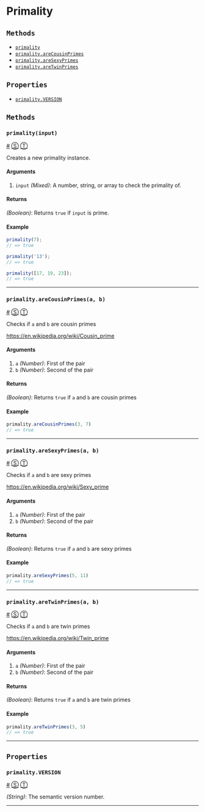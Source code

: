 # Primality

<!-- div -->


<!-- div -->

## <a id="Methods"></a>`Methods`
* [`primality`](#primalityinput)
* [`primality.areCousinPrimes`](#primalityarecousinprimesa-b)
* [`primality.areSexyPrimes`](#primalityaresexyprimesa-b)
* [`primality.areTwinPrimes`](#primalityaretwinprimesa-b)

<!-- /div -->


<!-- div -->

## `Properties`
* [`primality.VERSION`](#primalityversion)

<!-- /div -->


<!-- /div -->


<!-- div -->


<!-- div -->

## `Methods`

<!-- div -->

### <a id="primalityinput"></a>`primality(input)`
<a href="#primalityinput">#</a> [&#x24C8;](https://github.com/KenanY/primality/blob/master/primality.js#L139 "View in source") [&#x24C9;][1]

Creates a new primality instance.

#### Arguments
1. `input` *(Mixed)*: A number, string, or array to check the primality of.

#### Returns
*(Boolean)*: Returns `true` if `input` is prime.

#### Example
```js
primality(7);
// => true

primality('13');
// => true

primality([17, 19, 23]);
// => true
```

* * *

<!-- /div -->


<!-- div -->

### <a id="primalityarecousinprimesa-b"></a>`primality.areCousinPrimes(a, b)`
<a href="#primalityarecousinprimesa-b">#</a> [&#x24C8;](https://github.com/KenanY/primality/blob/master/primality.js#L190 "View in source") [&#x24C9;][1]

Checks if `a` and `b` are cousin primes

<https://en.wikipedia.org/wiki/Cousin_prime>

#### Arguments
1. `a` *(Number)*: First of the pair
2. `b` *(Number)*: Second of the pair

#### Returns
*(Boolean)*: Returns `true` if `a` and `b` are cousin primes

#### Example
```js
primality.areCousinPrimes(3, 7)
// => true
```

* * *

<!-- /div -->


<!-- div -->

### <a id="primalityaresexyprimesa-b"></a>`primality.areSexyPrimes(a, b)`
<a href="#primalityaresexyprimesa-b">#</a> [&#x24C8;](https://github.com/KenanY/primality/blob/master/primality.js#L211 "View in source") [&#x24C9;][1]

Checks if `a` and `b` are sexy primes

<https://en.wikipedia.org/wiki/Sexy_prime>

#### Arguments
1. `a` *(Number)*: First of the pair
2. `b` *(Number)*: Second of the pair

#### Returns
*(Boolean)*: Returns `true` if `a` and `b` are sexy primes

#### Example
```js
primality.areSexyPrimes(5, 11)
// => true
```

* * *

<!-- /div -->


<!-- div -->

### <a id="primalityaretwinprimesa-b"></a>`primality.areTwinPrimes(a, b)`
<a href="#primalityaretwinprimesa-b">#</a> [&#x24C8;](https://github.com/KenanY/primality/blob/master/primality.js#L169 "View in source") [&#x24C9;][1]

Checks if `a` and `b` are twin primes

<https://en.wikipedia.org/wiki/Twin_prime>

#### Arguments
1. `a` *(Number)*: First of the pair
2. `b` *(Number)*: Second of the pair

#### Returns
*(Boolean)*: Returns `true` if `a` and `b` are twin primes

#### Example
```js
primality.areTwinPrimes(3, 5)
// => true
```

* * *

<!-- /div -->


<!-- /div -->


<!-- div -->

## `Properties`

<!-- div -->

### <a id="primalityversion"></a>`primality.VERSION`
<a href="#primalityversion">#</a> [&#x24C8;](https://github.com/KenanY/primality/blob/master/primality.js#L224 "View in source") [&#x24C9;][1]

*(String)*: The semantic version number.

* * *

<!-- /div -->


<!-- /div -->


<!-- /div -->


  [1]: #Methods "Jump back to the TOC."